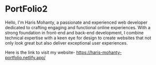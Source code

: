 # PortFolio2
Hello, I'm Haris Mohanty, a passionate and experienced web developer dedicated to crafting engaging and functional online experiences. With a strong foundation in front-end and back-end development, I combine technical expertise with a keen eye for design to create websites that not only look great but also deliver exceptional user experiences.

Here is the link to visit my website- https://haris-mohanty-portfolio.netlify.app/
